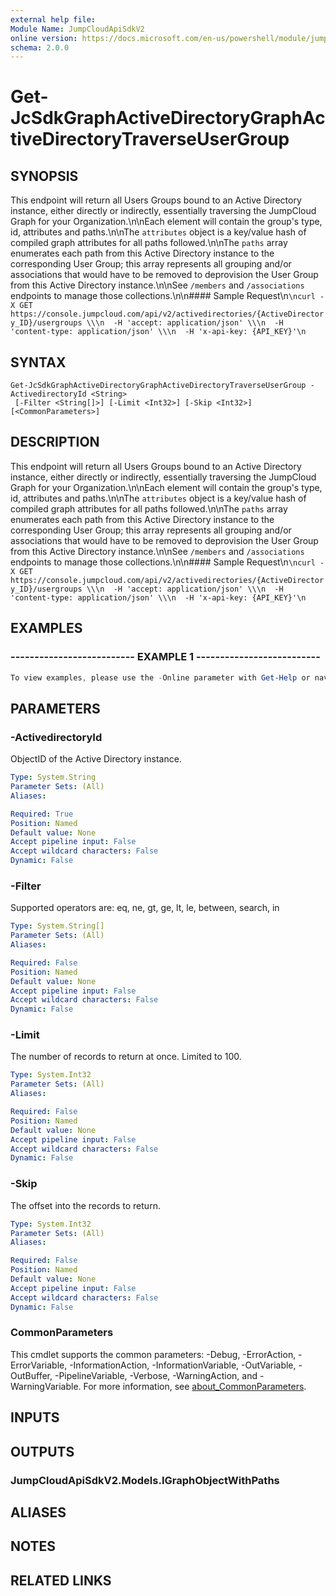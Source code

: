 ```yaml
---
external help file:
Module Name: JumpCloudApiSdkV2
online version: https://docs.microsoft.com/en-us/powershell/module/jumpcloudapisdkv2/get-jcsdkgraphactivedirectorygraphactivedirectorytraverseusergroup
schema: 2.0.0
---
```


# Get-JcSdkGraphActiveDirectoryGraphActiveDirectoryTraverseUserGroup

## SYNOPSIS
This endpoint will return all Users Groups bound to an Active Directory instance, either directly or indirectly, essentially traversing the JumpCloud Graph for your Organization.\n\nEach element will contain the group's type, id, attributes and paths.\n\nThe `attributes` object is a key/value hash of compiled graph attributes for all paths followed.\n\nThe `paths` array enumerates each path from this Active Directory instance to the corresponding User Group; this array represents all grouping and/or associations that would have to be removed to deprovision the User Group from this Active Directory instance.\n\nSee `/members` and `/associations` endpoints to manage those collections.\n\n#### Sample Request\n```\ncurl -X GET https://console.jumpcloud.com/api/v2/activedirectories/{ActiveDirectory_ID}/usergroups \\\n  -H 'accept: application/json' \\\n  -H 'content-type: application/json' \\\n  -H 'x-api-key: {API_KEY}'\n```

## SYNTAX

```
Get-JcSdkGraphActiveDirectoryGraphActiveDirectoryTraverseUserGroup -ActivedirectoryId <String>
 [-Filter <String[]>] [-Limit <Int32>] [-Skip <Int32>] [<CommonParameters>]
```

## DESCRIPTION
This endpoint will return all Users Groups bound to an Active Directory instance, either directly or indirectly, essentially traversing the JumpCloud Graph for your Organization.\n\nEach element will contain the group's type, id, attributes and paths.\n\nThe `attributes` object is a key/value hash of compiled graph attributes for all paths followed.\n\nThe `paths` array enumerates each path from this Active Directory instance to the corresponding User Group; this array represents all grouping and/or associations that would have to be removed to deprovision the User Group from this Active Directory instance.\n\nSee `/members` and `/associations` endpoints to manage those collections.\n\n#### Sample Request\n```\ncurl -X GET https://console.jumpcloud.com/api/v2/activedirectories/{ActiveDirectory_ID}/usergroups \\\n  -H 'accept: application/json' \\\n  -H 'content-type: application/json' \\\n  -H 'x-api-key: {API_KEY}'\n```

## EXAMPLES

### -------------------------- EXAMPLE 1 --------------------------
```powershell
To view examples, please use the -Online parameter with Get-Help or navigate to: https://docs.microsoft.com/en-us/powershell/module/jumpcloudapisdkv2/get-jcsdkgraphactivedirectorygraphactivedirectorytraverseusergroup
```



## PARAMETERS

### -ActivedirectoryId
ObjectID of the Active Directory instance.

```yaml
Type: System.String
Parameter Sets: (All)
Aliases:

Required: True
Position: Named
Default value: None
Accept pipeline input: False
Accept wildcard characters: False
Dynamic: False
```

### -Filter
Supported operators are: eq, ne, gt, ge, lt, le, between, search, in

```yaml
Type: System.String[]
Parameter Sets: (All)
Aliases:

Required: False
Position: Named
Default value: None
Accept pipeline input: False
Accept wildcard characters: False
Dynamic: False
```

### -Limit
The number of records to return at once.
Limited to 100.

```yaml
Type: System.Int32
Parameter Sets: (All)
Aliases:

Required: False
Position: Named
Default value: None
Accept pipeline input: False
Accept wildcard characters: False
Dynamic: False
```

### -Skip
The offset into the records to return.

```yaml
Type: System.Int32
Parameter Sets: (All)
Aliases:

Required: False
Position: Named
Default value: None
Accept pipeline input: False
Accept wildcard characters: False
Dynamic: False
```

### CommonParameters
This cmdlet supports the common parameters: -Debug, -ErrorAction, -ErrorVariable, -InformationAction, -InformationVariable, -OutVariable, -OutBuffer, -PipelineVariable, -Verbose, -WarningAction, and -WarningVariable. For more information, see [about_CommonParameters](http://go.microsoft.com/fwlink/?LinkID=113216).

## INPUTS

## OUTPUTS

### JumpCloudApiSdkV2.Models.IGraphObjectWithPaths

## ALIASES

## NOTES

## RELATED LINKS

